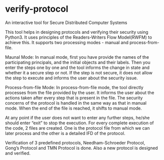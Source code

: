# verify-protocol
An interactive tool for Secure Distributed Computer Systems

This tool helps in designing protocols and verifying their security using Python3. It uses principles of the Readers-Writers Flow Model(RWFM) to achieve this. It supports two processing modes - manual and process-from-file.

Maunal Mode: 
In manual mode, first you have provide the names of the participating principals, and the initial objects and their labels. Then you enter the steps one by one and the tool informs the change in state and whether it a secure step or not. If the step is not secure, it does not allow the step to execute and informs the user about the security issue.

Process-from-file Mode: 
In process-from-file mode, the tool directly processes from the file provided by the user. It informs the user about the actions taken after every step that is present in the file. The security concerns of the protocol is handled in the same way as that in manual mode. When the end of the file is reached, it shifts to manual mode. 

At any point if the user does not want to enter any further steps, he/she should enter “exit” to stop the execution. For every complete execution of the code, 2 files are created. One is the protocol file from which we can later process and the other is a detailed IFD of the protocol.

Verification of 3 predefined protocols, Needham-Schroeder Protocol, Gong’s Protocol and TMN Protocol is done. Also a new protocol is designed and verified.
